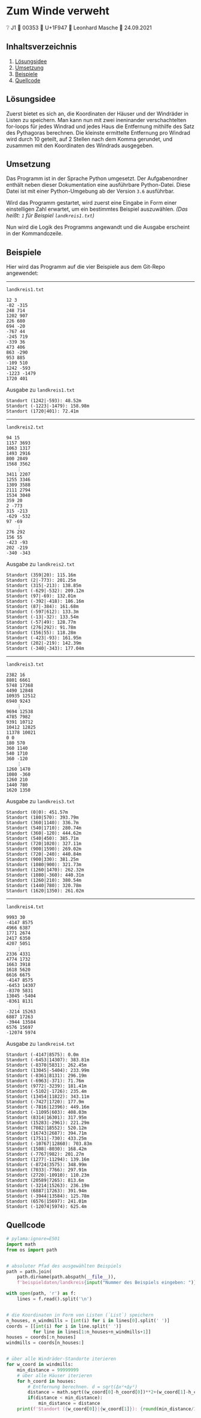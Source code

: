 # Zum Winde verweht

❔ J1 👥 00353 🥇 U+1F947 🧑 Leonhard Masche 📆 24.09.2021

## Inhaltsverzeichnis

1. [Lösungsidee](#lösungsidee)
2. [Umsetzung](#umsetzung)
3. [Beispiele](#beispiele)
4. [Quellcode](#quellcode)

## Lösungsidee

Zuerst bietet es sich an, die Koordinaten der Häuser und der Windräder in Listen zu speichern. Man kann nun mit zwei ineninander verschachtelten for-loops für jedes Windrad und jedes Haus die Entfernung mithilfe des Satz des Pythagoras berechnen. Die kleinste ermittelte Entfernung pro Windrad wird durch 10 geteilt, auf 2 Stellen nach dem Komma gerundet, und zusammen mit den Koordinaten des Windrads ausgegeben.

## Umsetzung

Das Programm ist in der Sprache Python umgesetzt. Der Aufgabenordner enthält neben dieser Dokumentation eine ausführbare Python-Datei. Diese Datei ist mit einer Python-Umgebung ab der Version `3.6` ausführbar.

Wird das Programm gestartet, wird zuerst eine Eingabe in Form einer einstelligen Zahl erwartet, um ein bestimmtes Beispiel auszuwählen. *(Das heißt: `1` für Beispiel `landkreis1.txt`)*

Nun wird die Logik des Programms angewandt und die Ausgabe erscheint in der Kommandozeile.

## Beispiele

Hier wird das Programm auf die vier Beispiele aus dem Git-Repo angewendet:

---

`landkreis1.txt`

```
12 3
-82 -315
248 714
1202 907
226 680
694 -20
-767 44
-245 719
-339 36
473 406
863 -290
953 885
-109 510
1242 -593
-1223 -1479
1720 401
```

Ausgabe zu `landkreis1.txt`

```
Standort (1242|-593): 48.52m
Standort (-1223|-1479): 158.98m
Standort (1720|401): 72.41m
```

---

`landkreis2.txt`

```
94 15
1157 3693
1063 1317
1493 2916
800 2849
1568 3562
    ⋮
3411 2207
1255 3346
1309 3588
2111 2794
1534 3040
359 20
2 -773
315 -213
-629 -532
97 -69
    ⋮
276 292
156 55
-423 -93
202 -219
-340 -343
```

Ausgabe zu `landkreis2.txt`

```
Standort (359|20): 115.16m
Standort (2|-773): 201.25m
Standort (315|-213): 138.85m
Standort (-629|-532): 209.12m
Standort (97|-69): 132.01m
Standort (-392|-418): 186.16m
Standort (87|-384): 161.68m
Standort (-597|612): 133.3m
Standort (-13|-32): 133.54m
Standort (-57|49): 128.77m
Standort (276|292): 91.78m
Standort (156|55): 118.28m
Standort (-423|-93): 161.95m
Standort (202|-219): 142.39m
Standort (-340|-343): 177.04m
```

---

`landkreis3.txt`

```
2382 16
8801 6661
5748 17368
4490 12848
10935 12512
6940 9243
    ⋮
9694 12538
4785 7982
9391 10712
10412 12825
11378 10021
0 0
180 570
360 1140
540 1710
360 -120
    ⋮
1260 1470
1080 -360
1260 210
1440 780
1620 1350
```

Ausgabe zu `landkreis3.txt`

```
Standort (0|0): 451.57m
Standort (180|570): 393.79m
Standort (360|1140): 336.7m
Standort (540|1710): 280.74m
Standort (360|-120): 444.62m
Standort (540|450): 385.71m
Standort (720|1020): 327.11m
Standort (900|1590): 269.02m
Standort (720|-240): 440.84m
Standort (900|330): 381.25m
Standort (1080|900): 321.73m
Standort (1260|1470): 262.32m
Standort (1080|-360): 440.31m
Standort (1260|210): 380.54m
Standort (1440|780): 320.78m
Standort (1620|1350): 261.02m
```

---

`landkreis4.txt`

```
9993 30
-4147 8575
4966 6387
1771 2674
2417 6350
4207 5051
    ⋮
2336 4331
4774 1732
1663 3918
1618 5620
6616 6675
-4147 8575
-6453 14307
-8370 5831
13045 -5404
-8361 8131
    ⋮
-3214 15263
6887 17263
-3944 13584
6576 15697
-12074 5974
```

Ausgabe zu `landkreis4.txt`

```
Standort (-4147|8575): 0.0m
Standort (-6453|14307): 383.81m
Standort (-8370|5831): 262.45m
Standort (13045|-5404): 233.99m
Standort (-8361|8131): 296.19m
Standort (-6963|-371): 71.76m
Standort (9772|-3239): 181.41m
Standort (-5102|-1726): 235.4m
Standort (13454|11822): 343.11m
Standort (-7427|1720): 177.9m
Standort (-7816|12396): 449.16m
Standort (-11095|603): 408.03m
Standort (8314|16301): 317.95m
Standort (15283|-2961): 221.29m
Standort (7082|18552): 520.12m
Standort (16743|2687): 394.71m
Standort (17511|-730): 433.25m
Standort (-10767|12860): 703.83m
Standort (1508|-8030): 168.42m
Standort (-7767|982): 201.27m
Standort (1277|-11294): 139.16m
Standort (-8724|3575): 348.99m
Standort (7033|-7766): 297.91m
Standort (2720|-10910): 110.23m
Standort (20589|7265): 813.6m
Standort (-3214|15263): 236.19m
Standort (6887|17263): 391.94m
Standort (-3944|13584): 125.78m
Standort (6576|15697): 241.01m
Standort (-12074|5974): 625.4m
```

## Quellcode

```python
# pylama:ignore=E501
import math
from os import path


# absoluter Pfad des ausgewählten Beispiels
path = path.join(
    path.dirname(path.abspath(__file__)),
    f'beispieldaten/landkreis{input("Nummer des Beispiels eingeben: ")}.txt')

with open(path, 'r') as f:
    lines = f.read().split('\n')


# die Koordinaten in Form von Listen (`List`) speichern
n_houses, n_windmills = [int(i) for i in lines[0].split(' ')]
coords = [[int(i) for i in line.split(' ')]
          for line in lines[1:n_houses+n_windmills+1]]
houses = coords[:n_houses]
windmills = coords[n_houses:]


# über alle Windräder-Standorte iterieren
for w_coord in windmills:
    min_distance = 99999999
    # über alle Häuser iterieren
    for h_coord in houses:
        # Entfernung berechnen. d = sqrt(Δx²+Δy²)
        distance = math.sqrt((w_coord[0]-h_coord[0])**2+(w_coord[1]-h_coord[1])**2)
        if(distance < min_distance):
            min_distance = distance
    print(f'Standort ({w_coord[0]}|{w_coord[1]}): {round(min_distance/10, 2)}m')

```
